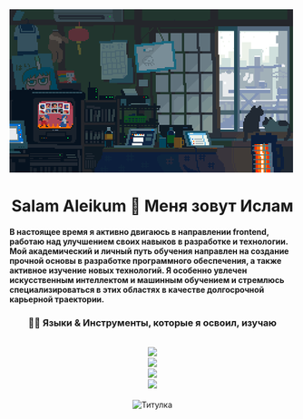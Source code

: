 <!-- MasterHead -->
<a href="https://github.com/Bogatyrev-Islam/Bogatyrev-Islam/blob/main/undefined%20-%20Imgur.gif">
  <img src="https://github.com/Bogatyrev-Islam/Bogatyrev-Islam/blob/main/undefined%20-%20Imgur.gif" alt="Undefined GIF" style="width:auto; height:auto"/>
</a>

<!-- Greeting -->
<h1 align="center">Salam Aleikum 🤝 Меня зовут Ислам</h1>

<h4 align="left">В настоящее время я активно двигаюсь в направлении frontend, работаю над улучшением своих навыков в разработке и технологии. Мой академический и личный путь обучения направлен на создание прочной основы в разработке программного обеспечения, а также активное изучение новых технологий. Я особенно увлечен искусственным интеллектом и машинным обучением и стремлюсь специализироваться в этих областях в качестве долгосрочной карьерной траектории.</h4>

<!-- lang-->
<h3 align="center">👨‍💻 Языки & Инструменты, которые я освоил, изучаю </h3>

<br/>

<div align="center">
  <img src="https://skillicons.dev/icons?i=androidstudio,kotlin,nodejs,mongodb,gitlab,raspberrypi,react,nextjs,tailwind" /><br>
    <img src="https://skillicons.dev/icons?i=bootstrap,html,css,vscode,github,git,notion,figma,pycharm" /><br>
    <img src="https://skillicons.dev/icons?i=c,bash,kali,arch,ubuntu,python,javascript,mysql,dotnet" /><br>
    <img src="https://skillicons.dev/icons?i=cpp,cs,vim,java,htmx,debian,neovim,atom,pwsh" /><br>
</div>

<br/>


<div align="center">
  <img src="https://readme-typing-svg.demolab.com?font=Fira+Code&pause=1000&color=5D3FD3&width=435&lines=Привет,+я+Ислам+👋;Frontend-разработчик+и+студент;Будущий+Fullstack+и+AI/ML+энтузиаст" alt="Титулка" />
</div>
